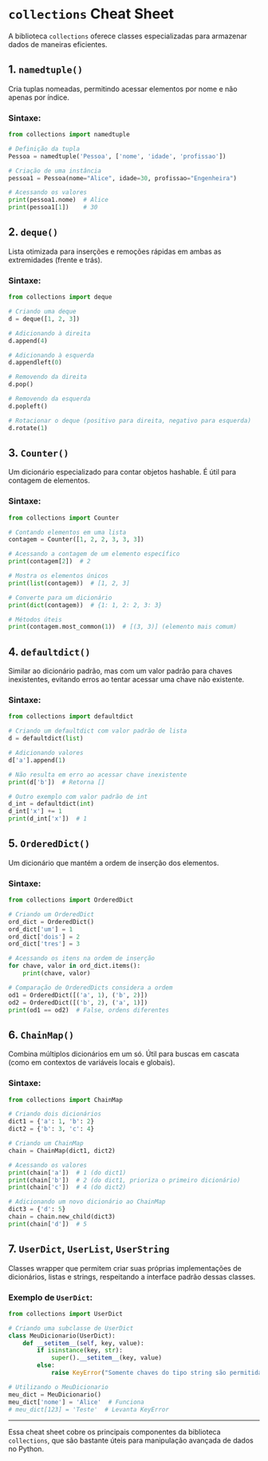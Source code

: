 
# `collections` Cheat Sheet

A biblioteca `collections` oferece classes especializadas para armazenar dados de maneiras eficientes.

## 1. **`namedtuple()`**
Cria tuplas nomeadas, permitindo acessar elementos por nome e não apenas por índice.

### Sintaxe:
```python
from collections import namedtuple

# Definição da tupla
Pessoa = namedtuple('Pessoa', ['nome', 'idade', 'profissao'])

# Criação de uma instância
pessoa1 = Pessoa(nome="Alice", idade=30, profissao="Engenheira")

# Acessando os valores
print(pessoa1.nome)  # Alice
print(pessoa1[1])    # 30
```

## 2. **`deque()`**
Lista otimizada para inserções e remoções rápidas em ambas as extremidades (frente e trás).

### Sintaxe:
```python
from collections import deque

# Criando uma deque
d = deque([1, 2, 3])

# Adicionando à direita
d.append(4)

# Adicionando à esquerda
d.appendleft(0)

# Removendo da direita
d.pop()

# Removendo da esquerda
d.popleft()

# Rotacionar o deque (positivo para direita, negativo para esquerda)
d.rotate(1)
```

## 3. **`Counter()`**
Um dicionário especializado para contar objetos hashable. É útil para contagem de elementos.

### Sintaxe:
```python
from collections import Counter

# Contando elementos em uma lista
contagem = Counter([1, 2, 2, 3, 3, 3])

# Acessando a contagem de um elemento específico
print(contagem[2])  # 2

# Mostra os elementos únicos
print(list(contagem))  # [1, 2, 3]

# Converte para um dicionário
print(dict(contagem))  # {1: 1, 2: 2, 3: 3}

# Métodos úteis
print(contagem.most_common(1))  # [(3, 3)] (elemento mais comum)
```

## 4. **`defaultdict()`**
Similar ao dicionário padrão, mas com um valor padrão para chaves inexistentes, evitando erros ao tentar acessar uma chave não existente.

### Sintaxe:
```python
from collections import defaultdict

# Criando um defaultdict com valor padrão de lista
d = defaultdict(list)

# Adicionando valores
d['a'].append(1)

# Não resulta em erro ao acessar chave inexistente
print(d['b'])  # Retorna []

# Outro exemplo com valor padrão de int
d_int = defaultdict(int)
d_int['x'] += 1
print(d_int['x'])  # 1
```

## 5. **`OrderedDict()`**
Um dicionário que mantém a ordem de inserção dos elementos.

### Sintaxe:
```python
from collections import OrderedDict

# Criando um OrderedDict
ord_dict = OrderedDict()
ord_dict['um'] = 1
ord_dict['dois'] = 2
ord_dict['tres'] = 3

# Acessando os itens na ordem de inserção
for chave, valor in ord_dict.items():
    print(chave, valor)

# Comparação de OrderedDicts considera a ordem
od1 = OrderedDict([('a', 1), ('b', 2)])
od2 = OrderedDict([('b', 2), ('a', 1)])
print(od1 == od2)  # False, ordens diferentes
```

## 6. **`ChainMap()`**
Combina múltiplos dicionários em um só. Útil para buscas em cascata (como em contextos de variáveis locais e globais).

### Sintaxe:
```python
from collections import ChainMap

# Criando dois dicionários
dict1 = {'a': 1, 'b': 2}
dict2 = {'b': 3, 'c': 4}

# Criando um ChainMap
chain = ChainMap(dict1, dict2)

# Acessando os valores
print(chain['a'])  # 1 (do dict1)
print(chain['b'])  # 2 (do dict1, prioriza o primeiro dicionário)
print(chain['c'])  # 4 (do dict2)

# Adicionando um novo dicionário ao ChainMap
dict3 = {'d': 5}
chain = chain.new_child(dict3)
print(chain['d'])  # 5
```

## 7. **`UserDict`, `UserList`, `UserString`**
Classes wrapper que permitem criar suas próprias implementações de dicionários, listas e strings, respeitando a interface padrão dessas classes.

### Exemplo de `UserDict`:
```python
from collections import UserDict

# Criando uma subclasse de UserDict
class MeuDicionario(UserDict):
    def __setitem__(self, key, value):
        if isinstance(key, str):
            super().__setitem__(key, value)
        else:
            raise KeyError("Somente chaves do tipo string são permitidas.")

# Utilizando o MeuDicionario
meu_dict = MeuDicionario()
meu_dict['nome'] = 'Alice'  # Funciona
# meu_dict[123] = 'Teste'  # Levanta KeyError
```

---

Essa cheat sheet cobre os principais componentes da biblioteca `collections`, que são bastante úteis para manipulação avançada de dados no Python.
